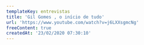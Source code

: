 ```yaml
---
templateKey: entrevistas
title: 'Gil Gomes , o início de tudo'
url: 'https://www.youtube.com/watch?v=j6LXXsgmcNg'
freeContent: true
createdAt: '23/02/2020 07:30:10'
---
```


